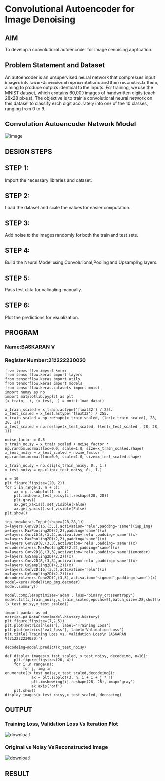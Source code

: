 # Convolutional Autoencoder for Image Denoising

## AIM

To develop a convolutional autoencoder for image denoising application.

## Problem Statement and Dataset
An autoencoder is an unsupervised neural network that compresses input images into lower-dimensional representations and then reconstructs them, aiming to produce outputs identical to the inputs. For training, we use the MNIST dataset, which contains 60,000 images of handwritten digits (each 28x28 pixels). The objective is to train a convolutional neural network on this dataset to classify each digit accurately into one of the 10 classes, ranging from 0 to 9.
## Convolution Autoencoder Network Model
![image](https://github.com/user-attachments/assets/d564b5d3-b587-48d4-871c-4dd54df81d29)


## DESIGN STEPS

## STEP 1:
Import the necessary libraries and dataset.

## STEP 2:
Load the dataset and scale the values for easier computation.

## STEP 3:
Add noise to the images randomly for both the train and test sets.

## STEP 4:
Build the Neural Model using,Convolutional,Pooling and Upsampling layers.

## STEP 5:
Pass test data for validating manually.

## STEP 6:
Plot the predictions for visualization.
## PROGRAM
### Name:BASKARAN V
### Register Number:212222230020
```
from tensorflow import keras
from tensorflow.keras import layers
from tensorflow.keras import utils
from tensorflow.keras import models
from tensorflow.keras.datasets import mnist
import numpy as np
import matplotlib.pyplot as plt
(x_train, _), (x_test, _) = mnist.load_data()

x_train_scaled = x_train.astype('float32') / 255.
x_test_scaled = x_test.astype('float32') / 255.
x_train_scaled = np.reshape(x_train_scaled, (len(x_train_scaled), 28, 28, 1))
x_test_scaled = np.reshape(x_test_scaled, (len(x_test_scaled), 28, 28, 1))

noise_factor = 0.5
x_train_noisy = x_train_scaled + noise_factor * np.random.normal(loc=0.0, scale=1.0, size=x_train_scaled.shape)
x_test_noisy = x_test_scaled + noise_factor * np.random.normal(loc=0.0, scale=1.0, size=x_test_scaled.shape)

x_train_noisy = np.clip(x_train_noisy, 0., 1.)
x_test_noisy = np.clip(x_test_noisy, 0., 1.)

n = 10
plt.figure(figsize=(20, 2))
for i in range(1, n + 1):
    ax = plt.subplot(1, n, i)
    plt.imshow(x_test_noisy[i].reshape(28, 28))
    plt.gray()
    ax.get_xaxis().set_visible(False)
    ax.get_yaxis().set_visible(False)
plt.show()

inp_img=keras.Input(shape=(28,28,1))
x=layers.Conv2D(16,(3,3),activation='relu',padding='same')(inp_img)
x=layers.MaxPooling2D((2,2),padding='same')(x)
x=layers.Conv2D(8,(3,3),activation='relu',padding='same')(x)
x=layers.MaxPooling2D((2,2),padding='same')(x)
x=layers.Conv2D(8,(3,3),activation='relu',padding='same')(x)
encoder=layers.MaxPooling2D((2,2),padding='same')(x)
x=layers.Conv2D(8,(3,3),activation='relu',padding='same')(encoder)
x=layers.UpSampling2D((2,2))(x)
x=layers.Conv2D(8,(3,3),activation='relu',padding='same')(x)
x=layers.UpSampling2D((2,2))(x)
x=layers.Conv2D(16,(3,3),activation='relu')(x)
x=layers.UpSampling2D((2,2))(x)
decoder=layers.Conv2D(1,(3,3),activation='sigmoid',padding='same')(x)
model=keras.Model(inp_img,decoder)
model.summary()

model.compile(optimizer='adam', loss='binary_crossentropy')
model.fit(x_train_noisy,x_train_scaled,epochs=50,batch_size=128,shuffle=True,validation_data=(x_test_noisy,x_test_scaled))

import pandas as pd
metrics=pd.DataFrame(model.history.history)
plt.figure(figsize=(7,2.5))
plt.plot(metrics['loss'], label='Training Loss')
plt.plot(metrics['val_loss'], label='Validation Loss')
plt.title('Training Loss vs. Validation Loss\n BASKARAN V(212222230020)')

decodeimg=model.predict(x_test_noisy)

def display_images(x_test_scaled, x_test_noisy, decodeimg, n=10):
    plt.figure(figsize=(20, 4))
    for i in range(n):
        for j, img in enumerate([x_test_noisy,x_test_scaled,decodeimg]):
            ax = plt.subplot(3, n, i + 1 + j * n)
            plt.imshow(img[i].reshape(28, 28), cmap='gray')
            ax.axis('off')
    plt.show()
display_images(x_test_noisy,x_test_scaled, decodeimg)
```



## OUTPUT

### Training Loss, Validation Loss Vs Iteration Plot
![download](https://github.com/user-attachments/assets/0de447a1-0ce4-4427-bf42-4159a8e8fcbc)


### Original vs Noisy Vs Reconstructed Image

![download](https://github.com/user-attachments/assets/62936791-f417-4698-b4d2-b5457bbbb05a)




## RESULT
